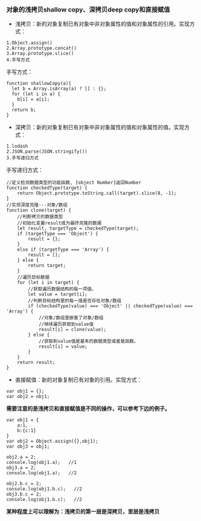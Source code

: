 ### 对象的浅拷贝shallow copy、深拷贝deep copy和直接赋值

* 浅拷贝：新的对象复制已有对象中非对象属性的值和对象属性的引用。实现方式：

```
1.Object.assign()
2.Array.prototype.concat()
3.Array.prototype.slice()
4.手写方式
```

手写方式：
```
function shallowCopy(a){
  let b = Array.isArray(a) ? [] : {};
  for (let i in a) {
    b[i] = a[i];
  }
  return b;
}
```

* 深拷贝：新的对象复制已有对象中非对象属性的值和对象属性的值。实现方式：

```
1.lodash
2.JSON.parse(JSON.stringify())
3.手写递归方式
```

手写递归方式：
```
//定义检测数据类型的功能函数, [object Number]返回Number
function checkedType(target) {
	return Object.prototype.toString.call(target).slice(8, -1);
} 
//实现深度克隆---对象/数组
function clone(target) {
	//判断拷贝的数据类型
	//初始化变量result成为最终克隆的数据
	let result, targetType = checkedType(target);
	if (targetType === 'Object') {
		result = {};
	}
	else if (targetType === 'Array') {
		result = [];
	} else {
		return target;
	}
	//遍历目标数据
	for (let i in target) {
		//获取遍历数据结构的每一项值。
		let value = target[i];
		//判断目标结构里的每一值是否存在对象/数组
		if (checkedType(value) === 'Object' || checkedType(value) === 'Array') {
			//对象/数组里嵌套了对象/数组
			//继续遍历获取到value值
			result[i] = clone(value);
		} else {
			//获取到value值是基本的数据类型或者是函数。
			result[i] = value;
		}
	}
	return result;
}
```

* 直接赋值：新的对象复制已有对象的引用。实现方式：

```
var obj1 = {};
var obj2 = obj1;
```

**需要注意的是浅拷贝和直接赋值是不同的操作，可以参考下边的例子。**
```
var obj1 = {
	a:1,
	b:{c:1}
}
var obj2 = Object.assign({},obj1);
var obj3 = obj1;

obj2.a = 2;
console.log(obj1.a);   //1
obj3.a = 2;
console.log(obj1.a);   //2

obj2.b.c = 2;
console.log(obj1.b.c);   //2
obj3.b.c = 2;
console.log(obj1.b.c);   //2
```

**某种程度上可以理解为：浅拷贝的第一层是深拷贝，里层是浅拷贝**